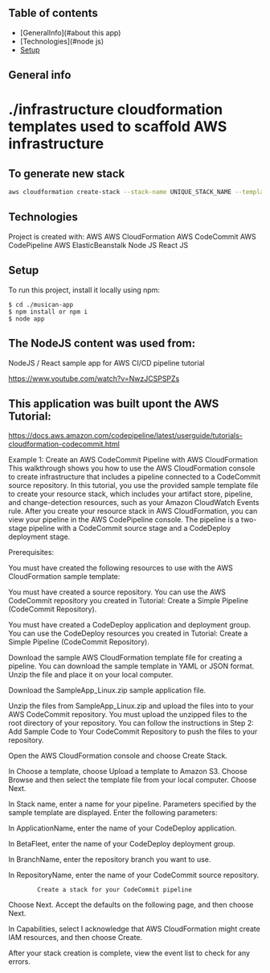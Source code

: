 ## Table of contents
* [GeneralInfo](#about this app)
* [Technologies](#node js)
* [Setup](#setup)

## General info
# ./infrastructure cloudformation templates used to scaffold AWS infrastructure

## To generate new stack

```bash
aws cloudformation create-stack --stack-name UNIQUE_STACK_NAME --template-body file://CLOUD_FORMATION_TEMPLATE.yaml --capabilities CAPABILITY_IAM
```
	
## Technologies
Project is created with:
AWS
AWS CloudFormation
AWS CodeCommit
AWS CodePipeline
AWS ElasticBeanstalk
Node JS
React JS
	
## Setup
To run this project, install it locally using npm:

```
$ cd ./musican-app
$ npm install or npm i
$ node app
```


## The NodeJS content was used from:

NodeJS / React sample app for AWS CI/CD pipeline tutorial

https://www.youtube.com/watch?v=NwzJCSPSPZs



## This application was built upont the AWS Tutorial:

https://docs.aws.amazon.com/codepipeline/latest/userguide/tutorials-cloudformation-codecommit.html


Example 1: Create an AWS CodeCommit Pipeline with AWS CloudFormation
This walkthrough shows you how to use the AWS CloudFormation console to create infrastructure that includes a pipeline connected to a CodeCommit source repository. In this tutorial, you use the provided sample template file to create your resource stack, which includes your artifact store, pipeline, and change-detection resources, such as your Amazon CloudWatch Events rule. After you create your resource stack in AWS CloudFormation, you can view your pipeline in the AWS CodePipeline console. The pipeline is a two-stage pipeline with a CodeCommit source stage and a CodeDeploy deployment stage.

Prerequisites:

You must have created the following resources to use with the AWS CloudFormation sample template:

You must have created a source repository. You can use the AWS CodeCommit repository you created in Tutorial: Create a Simple Pipeline (CodeCommit Repository).

You must have created a CodeDeploy application and deployment group. You can use the CodeDeploy resources you created in Tutorial: Create a Simple Pipeline (CodeCommit Repository).

Download the sample AWS CloudFormation template file for creating a pipeline. You can download the sample template in YAML or JSON format. Unzip the file and place it on your local computer.

Download the SampleApp_Linux.zip sample application file.

Unzip the files from SampleApp_Linux.zip and upload the files into to your AWS CodeCommit repository. You must upload the unzipped files to the root directory of your repository. You can follow the instructions in Step 2: Add Sample Code to Your CodeCommit Repository to push the files to your repository.

Open the AWS CloudFormation console and choose Create Stack.

In Choose a template, choose Upload a template to Amazon S3. Choose Browse and then select the template file from your local computer. Choose Next.

In Stack name, enter a name for your pipeline. Parameters specified by the sample template are displayed. Enter the following parameters:

In ApplicationName, enter the name of your CodeDeploy application.

In BetaFleet, enter the name of your CodeDeploy deployment group.

In BranchName, enter the repository branch you want to use.

In RepositoryName, enter the name of your CodeCommit source repository.


            Create a stack for your CodeCommit pipeline
          
Choose Next. Accept the defaults on the following page, and then choose Next.

In Capabilities, select I acknowledge that AWS CloudFormation might create IAM resources, and then choose Create.

After your stack creation is complete, view the event list to check for any errors.